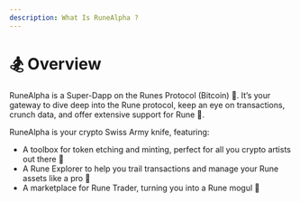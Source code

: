 ```yaml
---
description: What Is RuneAlpha ?
---
```


# 🏂 Overview

RuneAlpha is a Super-Dapp on the Runes Protocol (Bitcoin) 🚀. It’s your gateway to dive deep into the Rune protocol, keep an eye on transactions, crunch data, and offer extensive support for Rune 💪.



RuneAlpha is your crypto Swiss Army knife, featuring:

* A toolbox for token etching and minting, perfect for all you crypto artists out there 🎨
* A Rune Explorer to help you trail transactions and manage your Rune assets like a pro 💼
* A marketplace for Rune Trader, turning you into a Rune mogul 🏦
